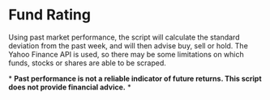 # Fund Rating
Using past market performance, the script will calculate the standard deviation from the past week, and will then advise buy, sell or hold. The Yahoo Finance API is used, so there may be some limitations on which funds, stocks or shares are able to be scraped.

\* **Past performance is not a reliable indicator of future returns. This script does not provide financial advice.** \*
